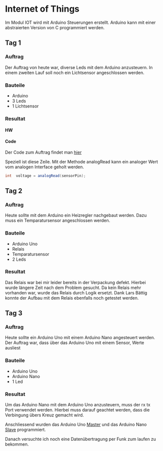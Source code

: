 # Internet of Things

Im Modul IOT wird mit Arduino Steuerungen erstellt.
Arduino kann mit einer abstraierten Version von C programmiert werden.

## Tag 1
### Auftrag
Der Auftrag von heute war, diverse Leds mit dem Arduino anzusteuern. 
In einem zweiten Lauf soll noch ein Lichtsensor angeschlossen werden.

### Bauteile
- Arduino
- 3 Leds
- 1 Lichtsensor

### Resultat
#### HW

#### Code
Der Code zum Auftrag findet man [hier](src/led_temp_driver.c)

Speziell ist diese Zeile. Mit der Methode analogRead kann ein analoger Wert vom analogen Interface geholt werden.

``` java
int  voltage = analogRead(sensorPin);
```



## Tag 2
### Auftrag
Heute sollte mit dem Arduino ein Heizregler nachgebaut werden.
Dazu muss ein Temparatursensor angeschlossen werden.
### Bauteile
- Arduino Uno
- Relais
- Temparatursensor
- 2 Leds

### Resultat

Das Relais war bei mir leider bereits in der Verpackung defekt. Hierbei wurde längere Zeit nach dem Problem gesucht.
Da kein Relais mehr vorhanden war, wurde das Relais durch Logik ersetzt.
Dank Lars Bättig konnte der Aufbau mit dem Relais ebenfalls noch getestet werden.


## Tag 3
### Auftrag
Heute sollte ein Arduino Uno mit einem Arduino Nano angesteuert werden.
Der Auftrag war, dass über das Arduino Uno mit einem Sensor, Werte ausliest
### Bauteile

- Arduino Uno
- Arduino Nano
- 1 Led

### Resultat

Um das Arduino Nano mit dem Arduino Uno anzusteuern, muss der rx tx Port verwendet werden.
Hierbei muss darauf geachtet werden, dass die Verbingung übers Kreuz gemacht wird.

Anschliessend wurden das Arduino Uno [Master](src/master.c) und das Arduino Nano [Slave](src/slave.c) programmiert.

Danach versuchte ich noch eine Datenübertragung per Funk zum laufen zu bekommen.
